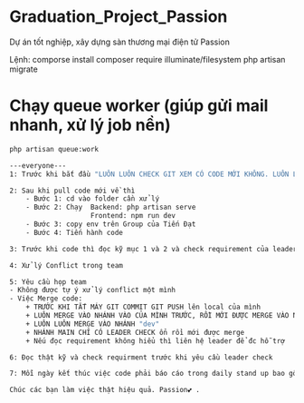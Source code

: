 # Graduation_Project_Passion
Dự án tốt nghiệp, xây dựng sàn thương mại điện tử Passion

Lệnh:
comporse install
composer require illuminate/filesystem
php artisan migrate

# Chạy queue worker (giúp gửi mail nhanh, xử lý job nền)
```bash
php artisan queue:work

---everyone--- 
1: Trước khi bắt đầu "LUÔN LUÔN CHECK GIT XEM CÓ CODE MỚI KHÔNG. LUÔN LUÔN PULL CODE MỚI TRƯỚC KHI BẮT ĐẦU CODE".

2: Sau khi pull code mới về thì 
    - Bước 1: cd vào folder cần xử lý 
    - Bước 2: Chạy  Backend: php artisan serve
                    Frontend: npm run dev
    - Bước 3: copy env trên Group của Tiến Đạt 
    - Bước 4: Tiến hành code

3: Trước khi code thì đọc kỹ mục 1 và 2 và check requirement của leader

4: Xử lý Conflict trong team

5: Yêu cầu họp team 
- Không được tự ý xử lý conflict một mình 
- Việc Merge code:
    + TRƯỚC KHI TẮT MÁY GIT COMMIT GIT PUSH lên local của mình 
    + LUÔN MERGE VÀO NHÁNH VÀO CỦA MÌNH TRƯỚC, RỒI MỚI ĐƯỢC MERGE VÀO NHANH DEV 
    + LUÔN LUÔN MERGE VÀO NHÁNH "dev" 
    + NHÁNH MAIN CHỈ CÓ LEADER CHECK ổn rồi mới được merge 
    + Nếu đọc requirement không hiểu thì liên hệ leader để đc hỗ trợ

6: Đọc thật kỹ và check requirment trước khi yêu cầu leader check

7: Mỗi ngày kết thúc việc code phải báo cáo trong daily stand up bao gồm task của mình progress, effort bao nhiêu giờ, issue(vấn đề cần hỗ trợ) leader sẽ check hằng ngày để đảm bảo tiến độ của dự án.

Chúc các bạn làm việc thật hiệu quả. Passion💕 .

